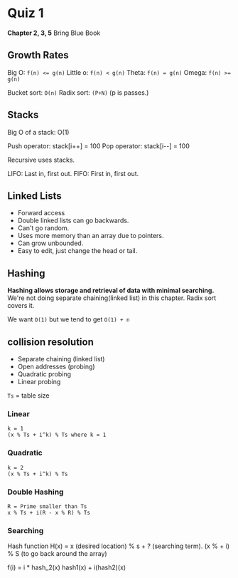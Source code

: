 # Quiz 1
**Chapter 2, 3, 5**
Bring Blue Book

## Growth Rates
Big O: `f(n) <= g(n)`
Little o: `f(n) < g(n)`
Theta: `f(n) = g(n)`
Omega: `f(n) >= g(n)`

Bucket sort: `O(n)`
Radix sort: `(P+N)` (p is passes.)

## Stacks
Big O of a stack: O(1)

Push operator: stack[i++] = 100
Pop operator: stack[i--] = 100

Recursive uses stacks.

LIFO: Last in, first out.
FIFO: First in, first out.

## Linked Lists
* Forward access
* Double linked lists can go backwards.
* Can't go random.
* Uses more memory than an array due to pointers.
* Can grow unbounded.
* Easy to edit, just change the head or tail.


## Hashing
**Hashing allows storage and retrieval of data with minimal searching.** We're not doing separate chaining(linked list) in this chapter. Radix sort covers it.

We want `O(1)` but we tend to get `O(1) + n`

## collision resolution
* Separate chaining (linked list)
* Open addresses (probing)
* Quadratic probing
* Linear probing

`Ts` = table size
### Linear
```
k = 1
(x % Ts + i^k) % Ts where k = 1
```

### Quadratic
```
k = 2
(x % Ts + i^k) % Ts
```

### Double Hashing
```
R = Prime smaller than Ts
x % Ts + i(R - x % R) % Ts
```

### Searching
Hash function H(x) = x (desired location) % s + ? (searching term).
(x % + i) % S (to go back around the array)

f(i) = i * hash_2(x)
hash1(x) + i(hash2)(x)




